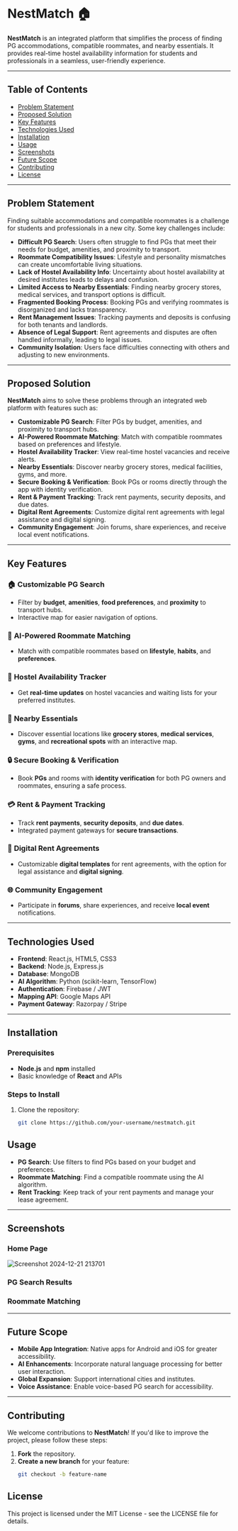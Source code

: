 # NestMatch 🏠

**NestMatch** is an integrated platform that simplifies the process of finding PG accommodations, compatible roommates, and nearby essentials. It provides real-time hostel availability information for students and professionals in a seamless, user-friendly experience.

---

## Table of Contents
- [Problem Statement](#problem-statement)
- [Proposed Solution](#proposed-solution)
- [Key Features](#key-features)
- [Technologies Used](#technologies-used)
- [Installation](#installation)
- [Usage](#usage)
- [Screenshots](#screenshots)
- [Future Scope](#future-scope)
- [Contributing](#contributing)
- [License](#license)

---

## Problem Statement

Finding suitable accommodations and compatible roommates is a challenge for students and professionals in a new city. Some key challenges include:

- **Difficult PG Search**: Users often struggle to find PGs that meet their needs for budget, amenities, and proximity to transport.
- **Roommate Compatibility Issues**: Lifestyle and personality mismatches can create uncomfortable living situations.
- **Lack of Hostel Availability Info**: Uncertainty about hostel availability at desired institutes leads to delays and confusion.
- **Limited Access to Nearby Essentials**: Finding nearby grocery stores, medical services, and transport options is difficult.
- **Fragmented Booking Process**: Booking PGs and verifying roommates is disorganized and lacks transparency.
- **Rent Management Issues**: Tracking payments and deposits is confusing for both tenants and landlords.
- **Absence of Legal Support**: Rent agreements and disputes are often handled informally, leading to legal issues.
- **Community Isolation**: Users face difficulties connecting with others and adjusting to new environments.

---

## Proposed Solution

**NestMatch** aims to solve these problems through an integrated web platform with features such as:

- **Customizable PG Search**: Filter PGs by budget, amenities, and proximity to transport hubs.
- **AI-Powered Roommate Matching**: Match with compatible roommates based on preferences and lifestyle.
- **Hostel Availability Tracker**: View real-time hostel vacancies and receive alerts.
- **Nearby Essentials**: Discover nearby grocery stores, medical facilities, gyms, and more.
- **Secure Booking & Verification**: Book PGs or rooms directly through the app with identity verification.
- **Rent & Payment Tracking**: Track rent payments, security deposits, and due dates.
- **Digital Rent Agreements**: Customize digital rent agreements with legal assistance and digital signing.
- **Community Engagement**: Join forums, share experiences, and receive local event notifications.

---

## Key Features

### 🏠 **Customizable PG Search**
- Filter by **budget**, **amenities**, **food preferences**, and **proximity** to transport hubs.
- Interactive map for easier navigation of options.

### 🤖 **AI-Powered Roommate Matching**
- Match with compatible roommates based on **lifestyle**, **habits**, and **preferences**.

### 🏢 **Hostel Availability Tracker**
- Get **real-time updates** on hostel vacancies and waiting lists for your preferred institutes.

### 🛒 **Nearby Essentials**
- Discover essential locations like **grocery stores**, **medical services**, **gyms**, and **recreational spots** with an interactive map.

### 🔒 **Secure Booking & Verification**
- Book **PGs** and rooms with **identity verification** for both PG owners and roommates, ensuring a safe process.

### 💳 **Rent & Payment Tracking**
- Track **rent payments**, **security deposits**, and **due dates**.
- Integrated payment gateways for **secure transactions**.

### 📝 **Digital Rent Agreements**
- Customizable **digital templates** for rent agreements, with the option for legal assistance and **digital signing**.

### 🌐 **Community Engagement**
- Participate in **forums**, share experiences, and receive **local event** notifications.

---

## Technologies Used

- **Frontend**: React.js, HTML5, CSS3
- **Backend**: Node.js, Express.js
- **Database**: MongoDB
- **AI Algorithm**: Python (scikit-learn, TensorFlow)
- **Authentication**: Firebase / JWT
- **Mapping API**: Google Maps API
- **Payment Gateway**: Razorpay / Stripe

---

## Installation

### Prerequisites

- **Node.js** and **npm** installed
- Basic knowledge of **React** and APIs

### Steps to Install

1. Clone the repository:
   ```bash
   git clone https://github.com/your-username/nestmatch.git
## Usage

- **PG Search**: Use filters to find PGs based on your budget and preferences.
- **Roommate Matching**: Find a compatible roommate using the AI algorithm.
- **Rent Tracking**: Keep track of your rent payments and manage your lease agreement.

---

## Screenshots

### Home Page

![Screenshot 2024-12-21 213701](https://github.com/user-attachments/assets/b75d0e85-b4cd-487d-a496-dc25e5e0599f)

### PG Search Results


### Roommate Matching
---

## Future Scope

- **Mobile App Integration**: Native apps for Android and iOS for greater accessibility.
- **AI Enhancements**: Incorporate natural language processing for better user interaction.
- **Global Expansion**: Support international cities and institutes.
- **Voice Assistance**: Enable voice-based PG search for accessibility.

---

## Contributing

We welcome contributions to **NestMatch**! If you'd like to improve the project, please follow these steps:

1. **Fork** the repository.
2. **Create a new branch** for your feature:
   ```bash
   git checkout -b feature-name
## License
This project is licensed under the MIT License - see the LICENSE file for details.
